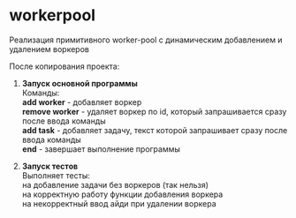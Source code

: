 # workerpool
Реализация примитивного worker-pool с динамическим добавлением и удалением воркеров

После копирования проекта:
 1. **Запуск основной программы**  
    Команды:  
    **add worker** - добавляет воркер  
    **remove worker** - удаляет воркер по id, который запрашивается сразу после ввода команды  
    **add task** - добавляет задачу, текст которой запрашивает сразу после ввода команды  
    **end** - завершает выполнение программы  
 
 2. **Запуск тестов**  
    Выполняет тесты:  
    на добавление задачи без воркеров (так нельзя)  
    на корректную работу функции добавления воркера  
    на некорректный ввод айди при удалении воркера  
